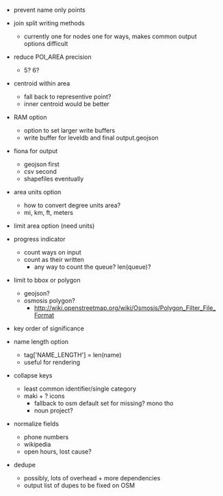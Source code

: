 - prevent name only points

- join split writing methods
	- currently one for nodes one for ways, makes common output options difficult

- reduce POI_AREA precision
	- 5? 6?

- centroid within area
	- fall back to representive point?
	- inner centroid would be better

- RAM option
	- option to set larger write buffers
	- write buffer for leveldb and final output.geojson

- fiona for output
	- geojson first
	- csv second
	- shapefiles eventually

- area units option
	- how to convert degree units area?
	- mi, km, ft, meters

- limit area option (need units)

- progress indicator
	- count ways on input
	- count as their written
		- any way to count the queue? len(queue)?

- limit to bbox or polygon
	- geojson?
	- osmosis polygon?
		- http://wiki.openstreetmap.org/wiki/Osmosis/Polygon_Filter_File_Format

- key order of significance

- name length option
	- tag['NAME_LENGTH'] = len(name)
	- useful for rendering

- collapse keys
	- least common identifier/single category
	- maki + ? icons
		- fallback to osm default set for missing? mono tho
		- noun project?

- normalize fields
	- phone numbers
	- wikipedia
	- open hours, lost cause?

- dedupe
	- possibly, lots of overhead + more dependencies
	- output list of dupes to be fixed on OSM
